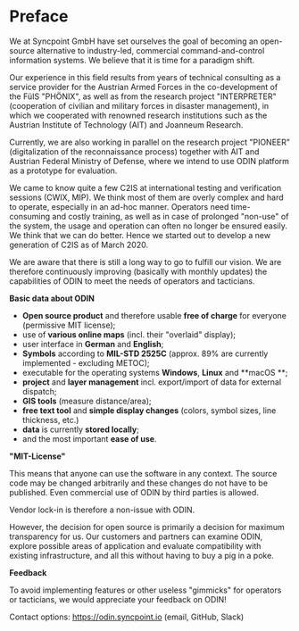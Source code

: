 # Preface

We at Syncpoint <r>GmbH</r> have set ourselves the goal of becoming an open-source alternative to industry-led, commercial command-and-control information systems. We believe that it is time for a paradigm shift.

Our experience in this field results from years of technical consulting as a service provider for the Austrian Armed Forces in the co-development of the FüIS "PHÖNIX", as well as from the research project "INTERPRETER" (cooperation of civilian and military forces in disaster management), in which we cooperated with renowned research institutions such as the Austrian Institute of Technology (AIT) and Joanneum Research.

Currently, we are also working in parallel on the research project "PIONEER" (digitalization of the reconnaissance process) together with AIT and Austrian Federal Ministry of Defense, where we intend to use ODIN platform as a prototype for evaluation.

We came to know quite a few C2IS at international testing and verification sessions (CWIX, MIP). We think most of them are overly complex and hard to operate, especially in an ad-hoc manner.
Operators need time-consuming and costly training, as well as in case of prolonged "non-use" of the system, the usage and operation can often no longer be ensured easily. We think that we can do better. Hence we started out to develop a new generation of C2IS as of March 2020.

We are aware that there is still a long way to go to fulfill our vision. We are therefore continuously improving (basically with monthly updates) the capabilities of ODIN to meet the needs of operators and tacticians.



**Basic data about ODIN**

- **Open source product** and therefore usable **free of charge** for everyone (permissive MIT license);
- use of **various online maps** (incl. their "overlaid" display);
- user interface in **German** and **English**;
- **Symbols** according to **MIL-STD 2525C** (approx. 89% are currently implemented - excluding METOC);
- executable for the operating systems **Windows**, **Linux** and **macOS **;
- **project** and **layer management** incl. export/import of data for external dispatch;
- **GIS tools** (measure distance/area);
- **free text tool** and **simple display changes** (colors, symbol sizes, line thickness, etc.)
- **data** is currently **stored locally**;
- and the most important **ease of use**.



**"MIT-License"**

This means that anyone can use the software in any context. The source code may be changed arbitrarily and these changes do not have to be published. Even commercial use of ODIN by third parties is allowed.

Vendor lock-in is therefore a non-issue with ODIN.

However, the decision for open source is primarily a decision for maximum transparency for us. Our customers and partners can examine ODIN, explore possible areas of application and evaluate compatibility with existing infrastructure, and all this without having to buy a pig in a poke.



**Feedback**

To avoid implementing features or other useless "gimmicks" for operators or tacticians, we would appreciate your feedback on ODIN!

Contact options: https://odin.syncpoint.io (email, GitHub, Slack)


